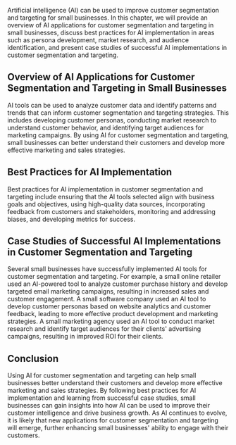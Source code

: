 

Artificial intelligence (AI) can be used to improve customer segmentation and targeting for small businesses. In this chapter, we will provide an overview of AI applications for customer segmentation and targeting in small businesses, discuss best practices for AI implementation in areas such as persona development, market research, and audience identification, and present case studies of successful AI implementations in customer segmentation and targeting.

Overview of AI Applications for Customer Segmentation and Targeting in Small Businesses
---------------------------------------------------------------------------------------

AI tools can be used to analyze customer data and identify patterns and trends that can inform customer segmentation and targeting strategies. This includes developing customer personas, conducting market research to understand customer behavior, and identifying target audiences for marketing campaigns. By using AI for customer segmentation and targeting, small businesses can better understand their customers and develop more effective marketing and sales strategies.

Best Practices for AI Implementation
------------------------------------

Best practices for AI implementation in customer segmentation and targeting include ensuring that the AI tools selected align with business goals and objectives, using high-quality data sources, incorporating feedback from customers and stakeholders, monitoring and addressing biases, and developing metrics for success.

Case Studies of Successful AI Implementations in Customer Segmentation and Targeting
------------------------------------------------------------------------------------

Several small businesses have successfully implemented AI tools for customer segmentation and targeting. For example, a small online retailer used an AI-powered tool to analyze customer purchase history and develop targeted email marketing campaigns, resulting in increased sales and customer engagement. A small software company used an AI tool to develop customer personas based on website analytics and customer feedback, leading to more effective product development and marketing strategies. A small marketing agency used an AI tool to conduct market research and identify target audiences for their clients' advertising campaigns, resulting in improved ROI for their clients.

Conclusion
----------

Using AI for customer segmentation and targeting can help small businesses better understand their customers and develop more effective marketing and sales strategies. By following best practices for AI implementation and learning from successful case studies, small businesses can gain insights into how AI can be used to improve their customer intelligence and drive business growth. As AI continues to evolve, it is likely that new applications for customer segmentation and targeting will emerge, further enhancing small businesses' ability to engage with their customers.
